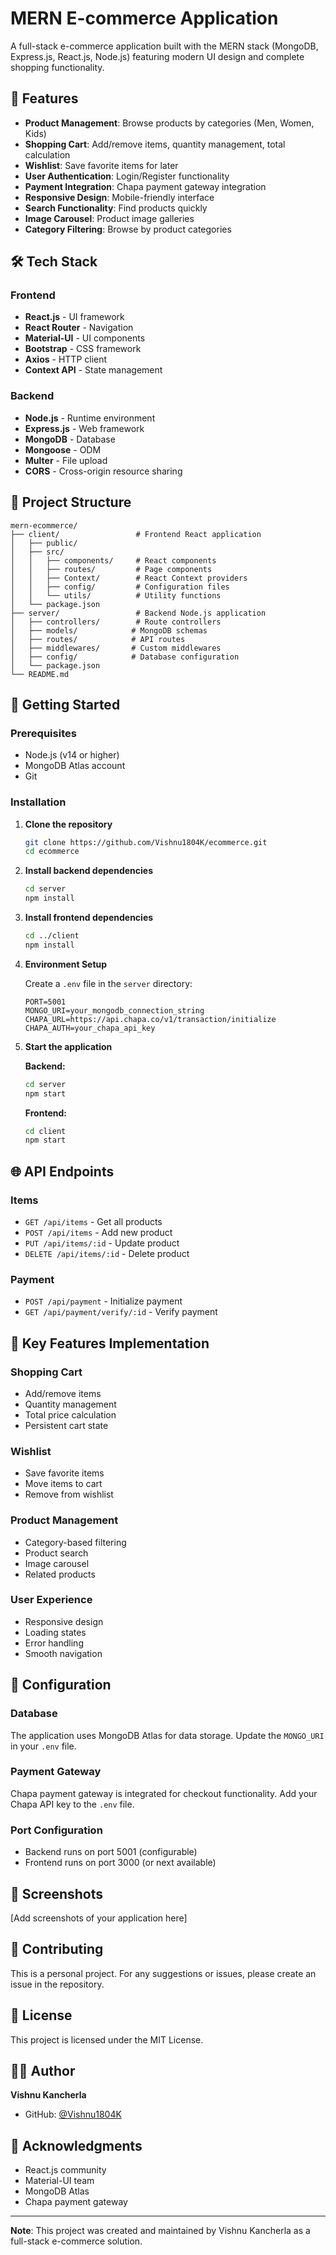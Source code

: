# MERN E-commerce Application

A full-stack e-commerce application built with the MERN stack (MongoDB, Express.js, React.js, Node.js) featuring modern UI design and complete shopping functionality.

## 🚀 Features

- **Product Management**: Browse products by categories (Men, Women, Kids)
- **Shopping Cart**: Add/remove items, quantity management, total calculation
- **Wishlist**: Save favorite items for later
- **User Authentication**: Login/Register functionality
- **Payment Integration**: Chapa payment gateway integration
- **Responsive Design**: Mobile-friendly interface
- **Search Functionality**: Find products quickly
- **Image Carousel**: Product image galleries
- **Category Filtering**: Browse by product categories

## 🛠️ Tech Stack

### Frontend
- **React.js** - UI framework
- **React Router** - Navigation
- **Material-UI** - UI components
- **Bootstrap** - CSS framework
- **Axios** - HTTP client
- **Context API** - State management

### Backend
- **Node.js** - Runtime environment
- **Express.js** - Web framework
- **MongoDB** - Database
- **Mongoose** - ODM
- **Multer** - File upload
- **CORS** - Cross-origin resource sharing

## 📁 Project Structure

```
mern-ecommerce/
├── client/                 # Frontend React application
│   ├── public/
│   ├── src/
│   │   ├── components/     # React components
│   │   ├── routes/         # Page components
│   │   ├── Context/        # React Context providers
│   │   ├── config/         # Configuration files
│   │   └── utils/          # Utility functions
│   └── package.json
├── server/                 # Backend Node.js application
│   ├── controllers/        # Route controllers
│   ├── models/            # MongoDB schemas
│   ├── routes/            # API routes
│   ├── middlewares/       # Custom middlewares
│   ├── config/            # Database configuration
│   └── package.json
└── README.md
```

## 🚀 Getting Started

### Prerequisites
- Node.js (v14 or higher)
- MongoDB Atlas account
- Git

### Installation

1. **Clone the repository**
   ```bash
   git clone https://github.com/Vishnu1804K/ecommerce.git
   cd ecommerce
   ```

2. **Install backend dependencies**
   ```bash
   cd server
   npm install
   ```

3. **Install frontend dependencies**
   ```bash
   cd ../client
   npm install
   ```

4. **Environment Setup**

   Create a `.env` file in the `server` directory:
   ```env
   PORT=5001
   MONGO_URI=your_mongodb_connection_string
   CHAPA_URL=https://api.chapa.co/v1/transaction/initialize
   CHAPA_AUTH=your_chapa_api_key
   ```

5. **Start the application**

   **Backend:**
   ```bash
   cd server
   npm start
   ```

   **Frontend:**
   ```bash
   cd client
   npm start
   ```

## 🌐 API Endpoints

### Items
- `GET /api/items` - Get all products
- `POST /api/items` - Add new product
- `PUT /api/items/:id` - Update product
- `DELETE /api/items/:id` - Delete product

### Payment
- `POST /api/payment` - Initialize payment
- `GET /api/payment/verify/:id` - Verify payment

## 🎨 Key Features Implementation

### Shopping Cart
- Add/remove items
- Quantity management
- Total price calculation
- Persistent cart state

### Wishlist
- Save favorite items
- Move items to cart
- Remove from wishlist

### Product Management
- Category-based filtering
- Product search
- Image carousel
- Related products

### User Experience
- Responsive design
- Loading states
- Error handling
- Smooth navigation

## 🔧 Configuration

### Database
The application uses MongoDB Atlas for data storage. Update the `MONGO_URI` in your `.env` file.

### Payment Gateway
Chapa payment gateway is integrated for checkout functionality. Add your Chapa API key to the `.env` file.

### Port Configuration
- Backend runs on port 5001 (configurable)
- Frontend runs on port 3000 (or next available)

## 📱 Screenshots

[Add screenshots of your application here]

## 🤝 Contributing

This is a personal project. For any suggestions or issues, please create an issue in the repository.

## 📄 License

This project is licensed under the MIT License.

## 👨‍💻 Author

**Vishnu Kancherla**
- GitHub: [@Vishnu1804K](https://github.com/Vishnu1804K)

## 🙏 Acknowledgments

- React.js community
- Material-UI team
- MongoDB Atlas
- Chapa payment gateway

---

**Note**: This project was created and maintained by Vishnu Kancherla as a full-stack e-commerce solution.
